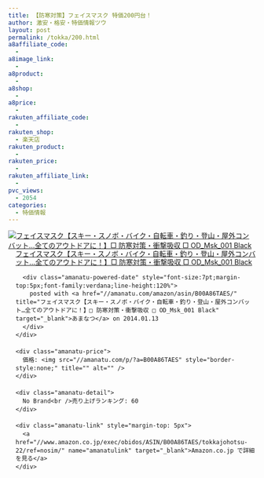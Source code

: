 ```yaml
---
title: 【防寒対策】フェイスマスク 特価200円台！
author: 激安・格安・特価情報ツウ
layout: post
permalink: /tokka/200.html
a8affiliate_code:
  -
a8image_link:
  -
a8product:
  -
a8shop:
  -
a8price:
  -
rakuten_affiliate_code:
  -
rakuten_shop:
  - 楽天店
rakuten_product:
  -
rakuten_price:
  -
rakuten_affiliate_link:
  -
pvc_views:
  - 2054
categories:
  - 特価情報
---
```

<div class="amanatu-box" style="margin-bottom:0px;">
  <div class="amanatu-image" style="float:left;">
    <a href="//www.amazon.co.jp/exec/obidos/ASIN/B00A86TAES/tokkajohotsu-22/ref=nosim/" name="amanatulink" target="_blank"><img src="//i0.wp.com/ecx.images-amazon.com/images/I/21vcdzAG1EL._SL160_.jpg?w=546" alt="フェイスマスク【スキー・スノボ・バイク・自転車・釣り・登山・屋外コンバット…全てのアウトドアに！】□ 防寒対策・衝撃吸収 □ OD_Msk_001 Black" style="border: none;" data-recalc-dims="1" /></a>
  </div>

  <div class="amanatu-info" style="float:left;margin-left:15px;line-height:120%">
    <div class="amanatu-name" style="margin-bottom:10px;line-height:120%">
      <a href="//www.amazon.co.jp/exec/obidos/ASIN/B00A86TAES/tokkajohotsu-22/ref=nosim/" name="amanatulink" target="_blank">フェイスマスク【スキー・スノボ・バイク・自転車・釣り・登山・屋外コンバット…全てのアウトドアに！】□ 防寒対策・衝撃吸収 □ OD_Msk_001 Black</a>

      <div class="amanatu-powered-date" style="font-size:7pt;margin-top:5px;font-family:verdana;line-height:120%">
        posted with <a href="//amanatu.com/amazon/asin/B00A86TAES/" title="フェイスマスク【スキー・スノボ・バイク・自転車・釣り・登山・屋外コンバット…全てのアウトドアに！】□ 防寒対策・衝撃吸収 □ OD_Msk_001 Black" target="_blank">あまなつ</a> on 2014.01.13
      </div>
    </div>

    <div class="amanatu-price">
      価格: <img src="//amanatu.com/p/?a=B00A86TAES" style="border-style:none;" title="" alt="" />
    </div>

    <div class="amanatu-detail">
      No Brand<br />売り上げランキング: 60
    </div>

    <div class="amanatu-link" style="margin-top: 5px">
      <a href="//www.amazon.co.jp/exec/obidos/ASIN/B00A86TAES/tokkajohotsu-22/ref=nosim/" name="amanatulink" target="_blank">Amazon.co.jp で詳細を見る</a>
    </div>
  </div>

  <div class="amanatu-footer" style="clear: left">
  </div>
</div>